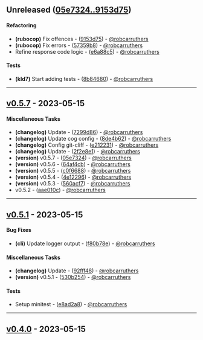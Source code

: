 ## Unreleased ([05e7324..9153d75](https://github.com/robcarruthers/rfbeam/compare/05e7324..9153d75))
#### Refactoring
- **(rubocop)** Fix offences - ([9153d75](https://github.com/robcarruthers/rfbeam/commit/9153d75248fa4b83a1a89bdd67a7286ce7ea4749)) - [@robcarruthers](https://github.com/robcarruthers)
- **(rubocop)** Fix errors - ([57359b8](https://github.com/robcarruthers/rfbeam/commit/57359b85c0f2262fc612b85856f7c90e5c5c6927)) - [@robcarruthers](https://github.com/robcarruthers)
- Refine response code logic - ([e6a88c5](https://github.com/robcarruthers/rfbeam/commit/e6a88c54abe7ccd5bf4b5696a3ac8255417abfd2)) - [@robcarruthers](https://github.com/robcarruthers)
#### Tests
- **(kld7)** Start adding tests - ([8b84680](https://github.com/robcarruthers/rfbeam/commit/8b846801bc65e55ad7092e0d9065287749ffb55b)) - [@robcarruthers](https://github.com/robcarruthers)

- - -

## [v0.5.7](https://github.com/robcarruthers/rfbeam/compare/v0.5.1..v0.5.7) - 2023-05-15
#### Miscellaneous Tasks
- **(changelog)** Update - ([7299d86](https://github.com/robcarruthers/rfbeam/commit/7299d86e4c1948b9f157c8064b5559056a48a162)) - [@robcarruthers](https://github.com/robcarruthers)
- **(changelog)** Update cog config - ([8de4b62](https://github.com/robcarruthers/rfbeam/commit/8de4b62455a3ba2c917149e3586624167156c09f)) - [@robcarruthers](https://github.com/robcarruthers)
- **(changelog)** Config git-cliff - ([e212231](https://github.com/robcarruthers/rfbeam/commit/e212231caa1170a2c2e5d000550bb4623516b865)) - [@robcarruthers](https://github.com/robcarruthers)
- **(changelog)** Update - ([2f2e8e1](https://github.com/robcarruthers/rfbeam/commit/2f2e8e1f577e210bb2e245e38cbaa24203c33a03)) - [@robcarruthers](https://github.com/robcarruthers)
- **(version)** v0.5.7 - ([05e7324](https://github.com/robcarruthers/rfbeam/commit/05e73242fa1c7473aa36465fde50d84850ff5f3a)) - [@robcarruthers](https://github.com/robcarruthers)
- **(version)** v0.5.6 - ([64af4cb](https://github.com/robcarruthers/rfbeam/commit/64af4cbf2b18ead1c42728d9af6a9577211eeb8f)) - [@robcarruthers](https://github.com/robcarruthers)
- **(version)** v0.5.5 - ([c0f6688](https://github.com/robcarruthers/rfbeam/commit/c0f66887decb8444491025390d3a69f593b81631)) - [@robcarruthers](https://github.com/robcarruthers)
- **(version)** v0.5.4 - ([4e12296](https://github.com/robcarruthers/rfbeam/commit/4e12296e994ba07815aaeba4ca119a13223f71c8)) - [@robcarruthers](https://github.com/robcarruthers)
- **(version)** v0.5.3 - ([560acf7](https://github.com/robcarruthers/rfbeam/commit/560acf78d1bc792a94a18de5f649b2a056a438b9)) - [@robcarruthers](https://github.com/robcarruthers)
- v0.5.2 - ([aae010c](https://github.com/robcarruthers/rfbeam/commit/aae010c451f9c9d6cea274fd0dd2216278507f41)) - [@robcarruthers](https://github.com/robcarruthers)

- - -

## [v0.5.1](https://github.com/robcarruthers/rfbeam/compare/v0.4.0..v0.5.1) - 2023-05-15
#### Bug Fixes
- **(cli)** Update logger output - ([f80b78e](https://github.com/robcarruthers/rfbeam/commit/f80b78e289cc737a2ddae33df30414f3c1933beb)) - [@robcarruthers](https://github.com/robcarruthers)
#### Miscellaneous Tasks
- **(changelog)** Update - ([92fff48](https://github.com/robcarruthers/rfbeam/commit/92fff489f58e3c4a1c104fea634d78f72857aea8)) - [@robcarruthers](https://github.com/robcarruthers)
- **(version)** v0.5.1 - ([530b254](https://github.com/robcarruthers/rfbeam/commit/530b254f86477aaf75efebf773b12bf6abfe164a)) - [@robcarruthers](https://github.com/robcarruthers)
#### Tests
- Setup minitest - ([e8ad2a8](https://github.com/robcarruthers/rfbeam/commit/e8ad2a8233ca653bd21871a91b668388bc63416c)) - [@robcarruthers](https://github.com/robcarruthers)

- - -

## [v0.4.0](https://github.com/robcarruthers/rfbeam/compare/87bcfe5bac1f73a5a0ba4445266e828723ee2289..v0.4.0) - 2023-05-15


